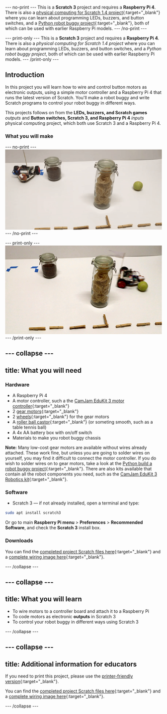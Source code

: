 --- no-print ---
This is a **Scratch 3** project and requires a **Raspberry Pi 4**. There is also a [physical computing for Scratch 1.4 project](https://projects.raspberrypi.org/en/projects/physical-computing-with-scratch14){:target="_blank"} where you can learn about programming LEDs, buzzers, and button switches, and a [Python robot buggy project](https://projects.raspberrypi.org/en/projects/build-a-buggy){:target="_blank"}, both of which can be used with earlier Raspberry Pi models.
--- /no-print ---

--- print-only ---
This is a **Scratch 3** project and requires a **Raspberry Pi 4**. There is also a _physical computing for Scratch 1.4 project_ where you can learn about programming LEDs, buzzers, and button switches, and a _Python robot buggy project_, both of which can be used with earlier Raspberry Pi models.
--- /print-only ---

## Introduction

In this project you will learn how to wire and control button motors as electronic outputs, using a simple motor controller and a Raspberry Pi 4 that runs the latest version of Scratch. 
You'll make a robot buggy and write Scratch programs to control your robot buggy in different ways.

This projects follows on from the **LEDs, buzzers, and Scratch games** _outputs_ and **Button switches, Scratch 3, and Raspberry Pi 4** _inputs_ physical computing project, which both use Scratch 3 and a Raspberry Pi 4.

### What you will make

--- no-print ---
![Complete project](images/mazeJourneys_mazeTrial5.gif)
--- /no-print ---

--- print-only ---
![Complete project](images/mazeJourneys_mazeTrial5.png)
--- /print-only ---

--- collapse ---
---
title: What you will need
---
### Hardware

+ A Raspberry Pi 4
+ A motor controller, such a the [CamJam EduKit 3 motor controller](https://thepihut.com/products/camjam-edukit-motor-controller){:target="_blank"}
+ 2 [gear motors](https://thepihut.com/products/adafruit-dc-gearbox-motor-tt-motor-200rpm-3-to-6vdc-ada3777){:target="_blank"}
+ 2 [wheels](https://thepihut.com/products/adafruit-black-multi-hub-wheel-for-tt-lego-or-n20-motor-65mm-diameter-ada4205){:target="_blank"} for the gear motors
+ A [roller ball castor](https://shop.pimoroni.com/products/pololu-ball-caster-with-3-4-metal-ball?variant=390424422){:target="_blank"} (or someting smooth, such as a table tennis ball)
+ A 4x AA battery box with on/off switch
+ Materials to make you robot buggy chassis

**Note:** Many low-cost gear motors are available without wires already attached. These work fine, but unless you are going to solder wires on yourself, you may find it difficult to connect the motor controller. If you do wish to solder wires on to gear motors, take a look at the [Python build a robot buggy project](https://projects.raspberrypi.org/en/projects/build-a-buggy/2){:target="_blank"}. There are also kits available that contain all the robot components you need, such as the [CamJam EduKit 3 Robotics kit](https://thepihut.com/products/camjam-edukit-3-robotics){:target="_blank"}.

### Software

+ Scratch 3 — if not already installed, open a terminal and type:

```bash
sudo apt install scratch3
```

Or go to main **Raspberry Pi menu** > **Preferences** > **Recommended Software**, and check the **Scratch 3** install box.

### Downloads

You can find the [completed project Scratch files here](http://rpf.io/p/en/motor-robot-buggy-scratch-get){:target="_blank"} and a [complete wiring image here](http://rpf.io/p/en/motor-robot-buggy-scratch-go){:target="_blank"}.

--- /collapse ---

--- collapse ---
---
title: What you will learn
---

+ To wire motors to a controller board and attach it to a Raspberry Pi
+ To code motors as electronic **outputs** in Scratch 3
+ To control your robot buggy in different ways using Scratch 3

--- /collapse ---

--- collapse ---
---
title: Additional information for educators
---

If you need to print this project, please use the [printer-friendly version](https://projects.raspberrypi.org/en/projects/motor-robot-buggy-scratch/print){:target="_blank"}.

You can find the [completed project Scratch files here](http://rpf.io/p/en/motor-robot-buggy-scratch-get){:target="_blank"} and a [complete wiring image here](http://rpf.io/p/en/motor-robot-buggy-scratch-go){:target="_blank"}.

--- /collapse ---
